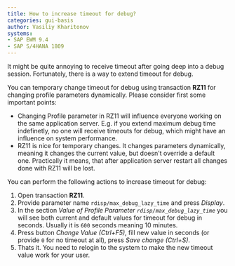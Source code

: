 ```yaml
---
title: How to increase timeout for debug?
categories: gui-basis
author: Vasiliy Kharitonov
systems:
- SAP EWM 9.4
- SAP S/4HANA 1809
---
```


It might be quite annoying to receive timeout after going deep into a debug session. Fortunately, there is a way to extend timeout for debug.

You can temporary change timeout for debug using transaction **RZ11** for changing profile parameters dynamically. Please consider first some important points:

- Changing Profile parameter in RZ11 will influence everyone working on the same application server. E.g. if you extend maximum debug time indefinetly, no one will receive timeouts for debug, which might have an influence on system performance.
- RZ11 is nice for temporary changes. It changes parameters dynamically, meaning it changes the current value, but doesn't override a default one. Practically it means, that after application server restart all changes done with RZ11 will be lost.

You can perform the following actions to increase timeout for debug:
1. Open transaction **RZ11**.
2. Provide parameter name `rdisp/max_debug_lazy_time` and press *Display*.
3. In the section *Value of Profile Parameter `rdisp/max_debug_lazy_time`* you will see both current and default values for timeout for debug in seconds. Usually it is `600` seconds meaning 10 minutes.
4. Press button *Change Value (Ctrl+F5)*, fill new value in seconds (or provide `0` for no timeout at all), press *Save change (Ctrl+S)*.
5. Thats it. You need to relogin to the system to make the new timeout value work for your user.
